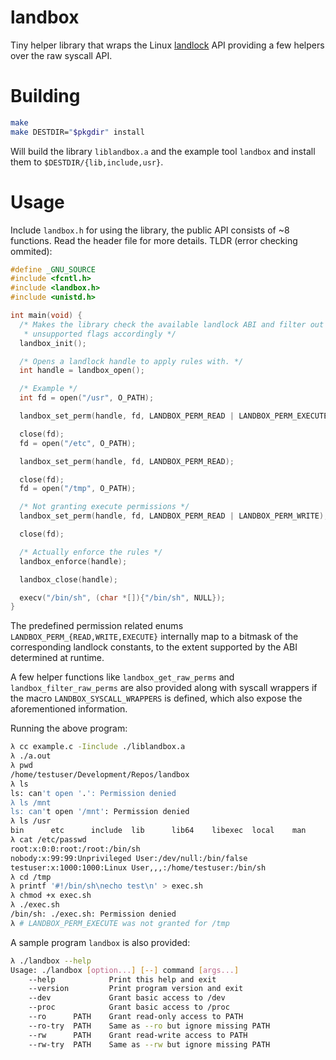 # landbox

Tiny helper library that wraps the Linux [landlock](https://landlock.io) API providing a few helpers over the raw syscall API.

# Building

```sh
make
make DESTDIR="$pkgdir" install
```

Will build the library `liblandbox.a` and the example tool `landbox` and install them to `$DESTDIR/{lib,include,usr}`.

# Usage

Include `landbox.h` for using the library, the public API consists of ~8 functions. Read the header file for more details. TLDR (error checking ommited):

```c
#define _GNU_SOURCE
#include <fcntl.h>
#include <landbox.h>
#include <unistd.h>

int main(void) {
  /* Makes the library check the available landlock ABI and filter out
   * unsupported flags accordingly */
  landbox_init();

  /* Opens a landlock handle to apply rules with. */
  int handle = landbox_open();

  /* Example */
  int fd = open("/usr", O_PATH);

  landbox_set_perm(handle, fd, LANDBOX_PERM_READ | LANDBOX_PERM_EXECUTE);

  close(fd);
  fd = open("/etc", O_PATH);

  landbox_set_perm(handle, fd, LANDBOX_PERM_READ);

  close(fd);
  fd = open("/tmp", O_PATH);

  /* Not granting execute permissions */
  landbox_set_perm(handle, fd, LANDBOX_PERM_READ | LANDBOX_PERM_WRITE);

  close(fd);

  /* Actually enforce the rules */
  landbox_enforce(handle);

  landbox_close(handle);

  execv("/bin/sh", (char *[]){"/bin/sh", NULL});
}
```

The predefined permission related enums `LANDBOX_PERM_{READ,WRITE,EXECUTE}` internally map to a bitmask of the corresponding landlock constants, to the extent supported by the ABI determined at runtime.

A few helper functions like `landbox_get_raw_perms` and `landbox_filter_raw_perms` are also provided along with syscall wrappers if the macro `LANDBOX_SYSCALL_WRAPPERS` is defined, which also expose the aforementioned information.

Running the above program:

```sh
λ cc example.c -Iinclude ./liblandbox.a
λ ./a.out
λ pwd
/home/testuser/Development/Repos/landbox
λ ls
ls: can't open '.': Permission denied
λ ls /mnt
ls: can't open '/mnt': Permission denied
λ ls /usr
bin      etc      include  lib      lib64    libexec  local    man      sbin     share
λ cat /etc/passwd
root:x:0:0:root:/root:/bin/sh
nobody:x:99:99:Unprivileged User:/dev/null:/bin/false
testuser:x:1000:1000:Linux User,,,:/home/testuser:/bin/sh
λ cd /tmp
λ printf '#!/bin/sh\necho test\n' > exec.sh
λ chmod +x exec.sh
λ ./exec.sh
/bin/sh: ./exec.sh: Permission denied
λ # LANDBOX_PERM_EXECUTE was not granted for /tmp
```

A sample program `landbox` is also provided:

```sh
λ ./landbox --help
Usage: ./landbox [option...] [--] command [args...]
    --help            Print this help and exit
    --version         Print program version and exit
    --dev             Grant basic access to /dev
    --proc            Grant basic access to /proc
    --ro      PATH    Grant read-only access to PATH
    --ro-try  PATH    Same as --ro but ignore missing PATH
    --rw      PATH    Grant read-write access to PATH
    --rw-try  PATH    Same as --rw but ignore missing PATH
```
